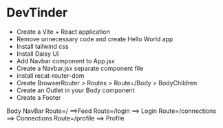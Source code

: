 # DevTinder

- Create a Vite + React application
- Remove unnecessary code and create Hello World app
- Install tailwind css
- Install Daisy UI
- Add Navbar component to App.jsx
- Create a Navbar.jsx separate component file
- install recat-router-dom
- Create BrowserRouter > Routes > Route=/Body > BodyChildren
- Create an Outlet in your Body component
- Create a Footer

Body
    NavBar
    Route=/ ==>Feed
    Route=/login  ==> Login
    Route=/connections ==> Connections
    Route=/profile ==> Profile